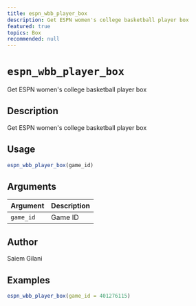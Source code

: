 ```yaml
---
title: espn_wbb_player_box
description: Get ESPN women's college basketball player box
featured: true
topics: Box
recommended: null
---
```

# `espn_wbb_player_box`

Get ESPN women's college basketball player box


## Description

Get ESPN women's college basketball player box


## Usage

```r
espn_wbb_player_box(game_id)
```


## Arguments

Argument      |Description
------------- |----------------
`game_id`     |     Game ID


## Author

Saiem Gilani


## Examples

```r
espn_wbb_player_box(game_id = 401276115)
```

